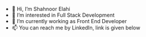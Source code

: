 - 👋 Hi, I’m Shahnoor Elahi
- 👀 I’m interested in Full Stack Development
- 🌱 I’m currently working as Front End Developer
- 📫 You can reach me by LinkedIn, link is given below
